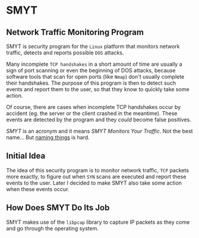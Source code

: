 # SMYT

## Network Traffic Monitoring Program

SMYT is security program for the `Linux` platform that monitors network traffic, detects and reports possible
`DOS` attacks.

Many incomplete `TCP handshakes` in a short amount of time are usually a sign of port scanning or even the
beginning of DOS attacks, because software tools that scan for open ports (like `Nmap`) don't usually complete
their handshakes. The purpose of this program is then to detect such events and report them to the user, so that
they know to quickly take some action.

Of course, there are cases when incomplete TCP handshakes occur by accident (eg. the server or the client
crashed in the meantime). These events are detected by the program and they *could* become false positives.

*SMYT* is an acronym and it means *SMYT Monitors Your Traffic*. Not the best name... But
[naming things](https://martinfowler.com/bliki/TwoHardThings.html) is hard.

## Initial Idea

The idea of this security program is to monitor network traffic, `TCP` packets more exactly, to figure out
when `SYN` scans are executed and report these events to the user. Later I decided to make SMYT also take
some action when these events occur.

<!-- TODO see if things change -->

## How Does SMYT Do Its Job

SMYT makes use of the `libpcap` library to capture IP packets as they come and go through the operating system.

<!-- dnf install libpcap-devel.x86_64 -->
<!-- dnf install systemd-devel.x86_64 -->
<!-- apt install libpcap-dev -->
